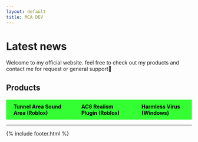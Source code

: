 ```yaml
---
layout: default
title: MCA DEV
---
```


# Latest news

Welcome to my official website. feel free to check out my products and contact me for request or general support🍕

<script async src="https://pagead2.googlesyndication.com/pagead/js/adsbygoogle.js?client=ca-pub-4247948913473559"
     crossorigin="anonymous"></script>

## Products

<div style="display: flex; justify-content: space-around; margin-top: 20px;">
  <a href="tesa.html" style="padding: 10px 20px; background-color: #33ff33; color: black; text-decoration: none; font-weight: bold;">Tunnel Area Sound Area (Roblox)</a>
  <a href="AC6_Realism.html" style="padding: 10px 20px; background-color: #33ff33; color: black; text-decoration: none; font-weight: bold;">AC6 Realism Plugin (Roblox)</a>
  <a href="Harmless_Virus" style="padding: 10px 20px; background-color: #33ff33; color: black; text-decoration: none; font-weight: bold;">Harmless Virus (Windows)</a>
</div>

---

{% include footer.html %}
